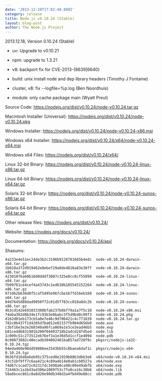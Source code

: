 ```yaml
---
date: '2013-12-19T17:02:48.000Z'
category: release
title: Node.js v0.10.24 (Stable)
layout: blog-post
author: The Node.js Project
---
```


2013.12.18, Version 0.10.24 (Stable)

- uv: Upgrade to v0.10.21

- npm: upgrade to 1.3.21

- v8: backport fix for CVE-2013-{6639|6640}

- build: unix install node and dep library headers (Timothy J Fontaine)

- cluster, v8: fix --logfile=%p.log (Ben Noordhuis)

- module: only cache package main (Wyatt Preul)

Source Code: https://nodejs.org/dist/v0.10.24/node-v0.10.24.tar.gz

Macintosh Installer (Universal): https://nodejs.org/dist/v0.10.24/node-v0.10.24.pkg

Windows Installer: https://nodejs.org/dist/v0.10.24/node-v0.10.24-x86.msi

Windows x64 Installer: https://nodejs.org/dist/v0.10.24/x64/node-v0.10.24-x64.msi

Windows x64 Files: https://nodejs.org/dist/v0.10.24/x64/

Linux 32-bit Binary: https://nodejs.org/dist/v0.10.24/node-v0.10.24-linux-x86.tar.gz

Linux 64-bit Binary: https://nodejs.org/dist/v0.10.24/node-v0.10.24-linux-x64.tar.gz

Solaris 32-bit Binary: https://nodejs.org/dist/v0.10.24/node-v0.10.24-sunos-x86.tar.gz

Solaris 64-bit Binary: https://nodejs.org/dist/v0.10.24/node-v0.10.24-sunos-x64.tar.gz

Other release files: https://nodejs.org/dist/v0.10.24/

Website: https://nodejs.org/docs/v0.10.24/

Documentation: https://nodejs.org/docs/v0.10.24/api/

Shasums:

```
4a233e4e51ec24de3b2c3196b9128781665b4edc  node-v0.10.24-darwin-x64.tar.gz
1b018a372d919462e8ebef29a0de4816a83e38ff  node-v0.10.24-darwin-x86.tar.gz
423018f6a60b18d0dddf3007c325e0cc8cf55099  node-v0.10.24-linux-x64.tar.gz
fb99761ce4cef4a43743c1ed630b185545152264  node-v0.10.24-linux-x86.tar.gz
9719b2b636d8f5caf5495e967cbe167fd16eb160  node-v0.10.24-sunos-x64.tar.gz
84d7645d88dad9050f72c01d5f783cc018a8dc2b  node-v0.10.24-sunos-x86.tar.gz
4b3cd142e691033308bfab237b6bf79a1a7f5c10  node-v0.10.24-x86.msi
74aba302d8b34e1fc93b3e0babc3f5d9bd8c09f3  node-v0.10.24.pkg
d162d01eb173cb5a0e7e46c9d706421c4c771039  node-v0.10.24.tar.gz
782c0b437f1d4205d7ba012e02157fb984d656b0  node.exe
c3bf16e3e2e268340a96fca869a1e3ce3ead46b5  node.exp
b81ceddb831981b200f04403718b2adcd24fd5ed  node.lib
1c009c51c273512eb76ef3a1e36d5d1ccf1e4094  node.pdb
8c90873802c40ecadb304002401ba857ad728f9c  pkgsrc/nodejs-ia32-0.10.24.tgz
94eda460e90dd59886ee2543bb55c8baea6daf1c  pkgsrc/nodejs-x64-0.10.24.tgz
9b36fd16d8a6eb95c375ced0e1929b88b3dbb3e6  x64/node-v0.10.24-x64.msi
43c51bf9ff7c6aa421c4c89a4b14e0ab1cb0527a  x64/node.exe
74d67c1cad72c0231fdc3498a0ca90c09e49abfb  x64/node.exp
724463c1a1bd3ad386e1089f53c7fa0ca16c38b6  x64/node.lib
58a6bcec861c0a8d20e90db348d3a4fbd49e88cc  x64/node.pdb
```
